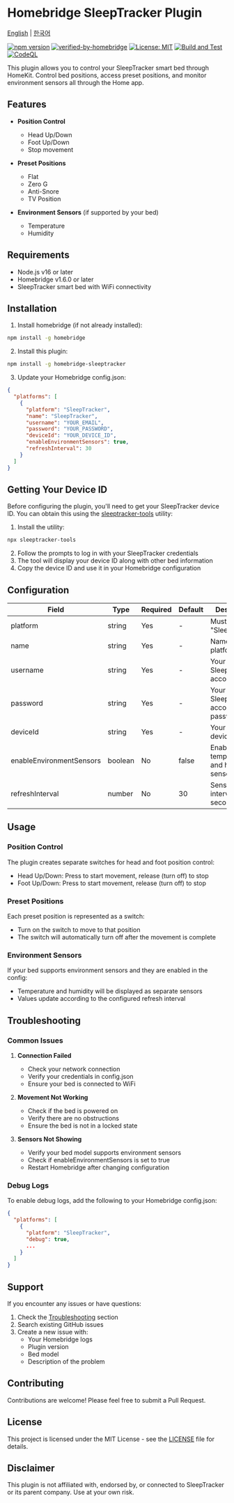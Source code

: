 # Homebridge SleepTracker Plugin

[English](README.md) | [한국어](README.ko.md)

[![npm version](https://badge.fury.io/js/homebridge-sleeptracker.svg)](https://badge.fury.io/js/homebridge-sleeptracker)
[![verified-by-homebridge](https://badgen.net/badge/homebridge/verified/purple)](https://github.com/homebridge/homebridge/wiki/Verified-Plugins)
[![License: MIT](https://img.shields.io/badge/License-MIT-yellow.svg)](https://opensource.org/licenses/MIT)
[![Build and Test](https://github.com/Margarets00/homebridge-sleeptracker/actions/workflows/build.yml/badge.svg)](https://github.com/Margarets00/homebridge-sleeptracker/actions/workflows/build.yml)
[![CodeQL](https://github.com/Margarets00/homebridge-sleeptracker/actions/workflows/codeql.yml/badge.svg)](https://github.com/Margarets00/homebridge-sleeptracker/actions/workflows/codeql.yml)

This plugin allows you to control your SleepTracker smart bed through HomeKit. Control bed positions, access preset positions, and monitor environment sensors all through the Home app.

## Features

- **Position Control**
  - Head Up/Down
  - Foot Up/Down
  - Stop movement
  
- **Preset Positions**
  - Flat
  - Zero G
  - Anti-Snore
  - TV Position

- **Environment Sensors** (if supported by your bed)
  - Temperature
  - Humidity

## Requirements

- Node.js v16 or later
- Homebridge v1.6.0 or later
- SleepTracker smart bed with WiFi connectivity

## Installation

1. Install homebridge (if not already installed):
```bash
npm install -g homebridge
```

2. Install this plugin:
```bash
npm install -g homebridge-sleeptracker
```

3. Update your Homebridge config.json:
```json
{
  "platforms": [
    {
      "platform": "SleepTracker",
      "name": "SleepTracker",
      "username": "YOUR_EMAIL",
      "password": "YOUR_PASSWORD",
      "deviceId": "YOUR_DEVICE_ID",
      "enableEnvironmentSensors": true,
      "refreshInterval": 30
    }
  ]
}
```

## Getting Your Device ID

Before configuring the plugin, you'll need to get your SleepTracker device ID. You can obtain this using the [sleeptracker-tools](https://github.com/Margarets00/sleeptracker-tools) utility:

1. Install the utility:
```bash
npx sleeptracker-tools
```

2. Follow the prompts to log in with your SleepTracker credentials
3. The tool will display your device ID along with other bed information
4. Copy the device ID and use it in your Homebridge configuration

## Configuration

| Field | Type | Required | Default | Description |
|-------|------|----------|---------|-------------|
| platform | string | Yes | - | Must be "SleepTracker" |
| name | string | Yes | - | Name of your platform |
| username | string | Yes | - | Your SleepTracker account email |
| password | string | Yes | - | Your SleepTracker account password |
| deviceId | string | Yes | - | Your bed's device ID |
| enableEnvironmentSensors | boolean | No | false | Enable temperature and humidity sensors |
| refreshInterval | number | No | 30 | Sensor update interval in seconds |

## Usage

### Position Control
The plugin creates separate switches for head and foot position control:
- Head Up/Down: Press to start movement, release (turn off) to stop
- Foot Up/Down: Press to start movement, release (turn off) to stop

### Preset Positions
Each preset position is represented as a switch:
- Turn on the switch to move to that position
- The switch will automatically turn off after the movement is complete

### Environment Sensors
If your bed supports environment sensors and they are enabled in the config:
- Temperature and humidity will be displayed as separate sensors
- Values update according to the configured refresh interval

## Troubleshooting

### Common Issues

1. **Connection Failed**
   - Check your network connection
   - Verify your credentials in config.json
   - Ensure your bed is connected to WiFi

2. **Movement Not Working**
   - Check if the bed is powered on
   - Verify there are no obstructions
   - Ensure the bed is not in a locked state

3. **Sensors Not Showing**
   - Verify your bed model supports environment sensors
   - Check if enableEnvironmentSensors is set to true
   - Restart Homebridge after changing configuration

### Debug Logs

To enable debug logs, add the following to your Homebridge config.json:
```json
{
  "platforms": [
    {
      "platform": "SleepTracker",
      "debug": true,
      ...
    }
  ]
}
```

## Support

If you encounter any issues or have questions:
1. Check the [Troubleshooting](#troubleshooting) section
2. Search existing GitHub issues
3. Create a new issue with:
   - Your Homebridge logs
   - Plugin version
   - Bed model
   - Description of the problem

## Contributing

Contributions are welcome! Please feel free to submit a Pull Request.

## License

This project is licensed under the MIT License - see the [LICENSE](LICENSE) file for details.

## Disclaimer

This plugin is not affiliated with, endorsed by, or connected to SleepTracker or its parent company. Use at your own risk.
